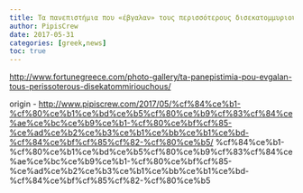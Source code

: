 ```yaml
---
title: Τα πανεπιστήμια που «έβγαλαν» τους περισσότερους δισεκατομμυριούχους
author: PipisCrew
date: 2017-05-31
categories: [greek,news]
toc: true
---
```


http://www.fortunegreece.com/photo-gallery/ta-panepistimia-pou-evgalan-tous-perissoterous-disekatommiriouchous/

origin - http://www.pipiscrew.com/2017/05/%cf%84%ce%b1-%cf%80%ce%b1%ce%bd%ce%b5%cf%80%ce%b9%cf%83%cf%84%ce%ae%ce%bc%ce%b9%ce%b1-%cf%80%ce%bf%cf%85-%ce%ad%ce%b2%ce%b3%ce%b1%ce%bb%ce%b1%ce%bd-%cf%84%ce%bf%cf%85%cf%82-%cf%80%ce%b5/ %cf%84%ce%b1-%cf%80%ce%b1%ce%bd%ce%b5%cf%80%ce%b9%cf%83%cf%84%ce%ae%ce%bc%ce%b9%ce%b1-%cf%80%ce%bf%cf%85-%ce%ad%ce%b2%ce%b3%ce%b1%ce%bb%ce%b1%ce%bd-%cf%84%ce%bf%cf%85%cf%82-%cf%80%ce%b5